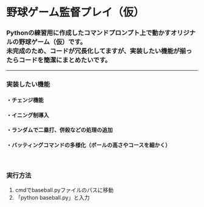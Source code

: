 # 野球ゲーム監督プレイ（仮）

### Pythonの練習用に作成したコマンドプロンプト上で動かすオリジナルの野球ゲーム（仮）です。<br>未完成のため、コードが冗長化してますが、実装したい機能が揃ったらコードを簡潔にまとめたいです。
------------------------------------------------------------------
### 実装したい機能
#### ・チェンジ機能
#### ・イニング制導入
#### ・ランダムで二塁打、併殺などの処理の追加
#### ・バッティングコマンドの多様化（ボールの高さやコースを細かく）

<br>

### 実行方法<br>
1. cmdでbaseball.pyファイルのパスに移動<br>
2. 「python baseball.py」と入力
